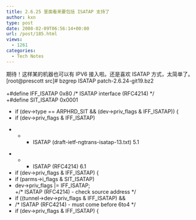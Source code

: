 ```yaml
---
title: 2.6.25 里面看来要包括 ISATAP 支持了
author: kxn
type: post
date: 2008-02-09T06:56:14+00:00
url: /post/185.html
views:
  - 1261
categories:
  - Tech Notes
---
```


期待！这样某的机器也可以有 IPV6 接入啦。还是喜欢 ISATAP 方式，太简单了。  
[root@prescott src]# bzgrep ISATAP patch-2.6.24-git19.bz2  
<coolcode lang="diff" linenum="off">  
+#define IFF_ISATAP 0x80 /\* ISATAP interface (RFC4214) \*/  
+#define SIT_ISATAP 0x0001

- if (dev->type == ARPHRD_SIT && (dev->priv_flags & IFF_ISATAP)) {
- if (dev->priv_flags & IFF_ISATAP)

* - - ISATAP (draft-ietf-ngtrans-isatap-13.txt) 5.1

- - - ISATAP (RFC4214) 6.1
- if (dev->priv_flags & IFF_ISATAP) {
- if (parms->i_flags & SIT_ISATAP)
- dev->priv_flags |= IFF_ISATAP;  
  +/\* ISATAP (RFC4214) - check source address \*/
- if ((tunnel->dev->priv_flags & IFF_ISATAP) &&
- /\* ISATAP (RFC4214) - must come before 6to4 \*/
- if (dev->priv_flags & IFF_ISATAP) {</coolcode>
